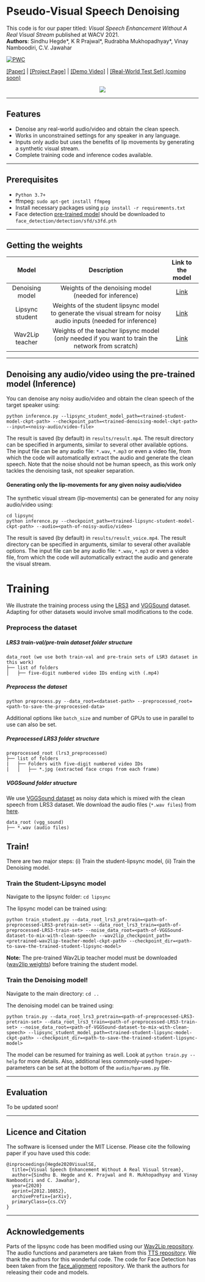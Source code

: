 

# Pseudo-Visual Speech Denoising

This code is for our paper titled: *Visual Speech Enhancement Without A Real Visual Stream* published at WACV 2021.<br />
**Authors**: Sindhu Hegde*, K R Prajwal*, Rudrabha Mukhopadhyay*, Vinay Namboodiri, C.V. Jawahar

[![PWC](https://img.shields.io/endpoint.svg?url=https://paperswithcode.com/badge/visual-speech-enhancement-without-a-real/speech-denoising-on-lrs3-vggsound)](https://paperswithcode.com/sota/speech-denoising-on-lrs3-vggsound?p=visual-speech-enhancement-without-a-real)

[[Paper]](https://arxiv.org/abs/2012.10852) | [[Project Page]](http://cvit.iiit.ac.in/research/projects/cvit-projects/visual-speech-enhancement-without-a-real-visual-stream/) | [[Demo Video]](https://youtu.be/y_oP9t7WEn4) | [[Real-World Test Set] (coming soon)](https://github.com/Sindhu-Hegde/pseudo-visual-speech-denoising#)
<br />
<p align="center">
    <img src="https://drive.google.com/uc?export=view&id=1y9FfNJIl5dI6_Luz6a7I_RWXHY7ZCF8_">
</p> 

------
**Features**
--------
- Denoise any real-world audio/video and obtain the clean speech.
- Works in unconstrained settings for any speaker in any language.
- Inputs only audio but uses the benefits of lip movements by generating a synthetic visual stream. 
- Complete training code and inference codes available. 

----
Prerequisites
---
- `Python 3.7+`
- ffmpeg: `sudo apt-get install ffmpeg`
- Install necessary packages using `pip install -r requirements.txt`
- Face detection [pre-trained model](https://www.adrianbulat.com/downloads/python-fan/s3fd-619a316812.pth) should be downloaded to `face_detection/detection/sfd/s3fd.pth`
-----
Getting the weights
-----


| Model  | Description |  Link to the model | 
| :-------------: | :---------------: | :---------------: |
| Denoising model  | Weights of the denoising model (needed for inference) | [Link](https://iiitaphyd-my.sharepoint.com/:u:/g/personal/sindhu_hegde_research_iiit_ac_in/Ea3mavZJa75Iu1nKUTvO9TwBro1ByZPyqF2dXYqrHQLQtA?e=UNtj54) |---
| Lipsync student  | Weights of the student lipsync model to generate the visual stream for noisy audio inputs (needed for inference)| [Link](https://iiitaphyd-my.sharepoint.com/:u:/g/personal/sindhu_hegde_research_iiit_ac_in/EUR-4Fbq_11Dm5xzE5BpG8YBNVHqRi4cn0fabni74Zlauw?e=zl0AxL) |
| Wav2Lip teacher  |Weights of the teacher lipsync model (only needed if you want to train the network from scratch) | [Link](https://iiitaphyd-my.sharepoint.com/:u:/g/personal/radrabha_m_research_iiit_ac_in/Eb3LEzbfuKlJiR600lQWRxgBIY27JZg80f7V9jtMfbNDaQ?e=TBFBVW)  |

---
Denoising any audio/video using the pre-trained model (Inference)
----
You can denoise any noisy audio/video and obtain the clean speech of the target speaker using:

    python inference.py --lipsync_student_model_path=<trained-student-model-ckpt-path> --checkpoint_path=<trained-denoising-model-ckpt-path> --input=<noisy-audio/video-file>

The result is saved (by default) in `results/result.mp4`. The result directory can be specified in arguments, similar to several other available options. The input file can be any audio file: `*.wav`, `*.mp3` or even a video file, from which the code will automatically extract the audio and generate the clean speech. Note that the noise should not be human speech, as this work only tackles the denoising task, not speaker separation.

#### Generating only the lip-movements for any given noisy audio/video
The synthetic visual stream (lip-movements) can be generated for any noisy audio/video using:

    cd lipsync
    python inference.py --checkpoint_path=<trained-lipsync-student-model-ckpt-path> --audio=<path-of-noisy-audio/video>

The result is saved (by default) in `results/result_voice.mp4`. The result directory can be specified in arguments, similar to several other available options. The input file can be any audio file: `*.wav`, `*.mp3` or even a video file, from which the code will automatically extract the audio and generate the visual stream.

# Training

We illustrate the training process using the [LRS3](https://www.robots.ox.ac.uk/~vgg/data/lip_reading/lrs3.html) and [VGGSound](https://www.robots.ox.ac.uk/~vgg/data/vggsound/) dataset. Adapting for other datasets would involve small modifications to the code.

### Preprocess the dataset
##### LRS3 train-val/pre-train dataset folder structure

```
data_root (we use both train-val and pre-train sets of LSR3 dataset in this work)
├── list of folders
│   ├── five-digit numbered video IDs ending with (.mp4)
```

##### Preprocess the dataset

    python preprocess.py --data_root=<dataset-path> --preprocessed_root=<path-to-save-the-preprocessed-data>

Additional options like `batch_size` and number of GPUs to use in parallel to use can also be set.

##### Preprocessed LRS3 folder structure

```
preprocessed_root (lrs3_preprocessed)
├── list of folders
|	├── Folders with five-digit numbered video IDs
|	│   ├── *.jpg (extracted face crops from each frame)
```

##### VGGSound folder structure

We use [VGGSound dataset](https://www.robots.ox.ac.uk/~vgg/data/vggsound/) as noisy data which is mixed with the clean speech from LRS3 dataset. We download the audio files (`*.wav files`) from [here](https://www.robots.ox.ac.uk/~vgg/data/vggsound/). 

```
data_root (vgg_sound)
├── *.wav (audio files)
```

## Train!

There are two major steps: (i) Train the student-lipsync model, (ii) Train the Denoising model.

### Train the Student-Lipsync model
Navigate to the lipsync folder: `cd lipsync`

The lipsync model can be trained using:

    python train_student.py --data_root_lrs3_pretrain=<path-of-preprocessed-LRS3-pretrain-set> --data_root_lrs3_train=<path-of-preprocessed-LRS3-train-set> --noise_data_root=<path-of-VGGSound-dataset-to-mix-with-clean-speech> --wav2lip_checkpoint_path=<pretrained-wav2lip-teacher-model-ckpt-path> --checkpoint_dir=<path-to-save-the-trained-student-lipsync-model>

**Note:** The pre-trained Wav2Lip teacher model must be downloaded ([wav2lip weights](https://iiitaphyd-my.sharepoint.com/:u:/g/personal/radrabha_m_research_iiit_ac_in/Eb3LEzbfuKlJiR600lQWRxgBIY27JZg80f7V9jtMfbNDaQ?e=TBFBVW))  before training the student model.
  
### Train the Denoising model!
Navigate to the main directory: `cd ..`

The denoising model can be trained using:

    python train.py --data_root_lrs3_pretrain=<path-of-preprocessed-LRS3-pretrain-set> --data_root_lrs3_train=<path-of-preprocessed-LRS3-train-set> --noise_data_root=<path-of-VGGSound-dataset-to-mix-with-clean-speech> --lipsync_student_model_path=<trained-student-lipsync-model-ckpt-path> --checkpoint_dir=<path-to-save-the-trained-student-lipsync-model>
    
The model can be resumed for training as well. Look at `python train.py --help` for more details. Also, additional less commonly-used hyper-parameters can be set at the bottom of the `audio/hparams.py` file.

----
Evaluation
---
To be updated soon!

---
Licence and Citation
---
The software is licensed under the MIT License. Please cite the following paper if you have used this code:

```
@inproceedings{Hegde2020VisualSE,
  title={Visual Speech Enhancement Without A Real Visual Stream},
  author={Sindhu B. Hegde and K. Prajwal and R. Mukhopadhyay and Vinay Namboodiri and C. Jawahar},
  year={2020}
  eprint={2012.10852},
  archivePrefix={arXiv},
  primaryClass={cs.CV}
}
```

---
Acknowledgements
---
Parts of the lipsync code has been modified using our [Wav2Lip repository](https://github.com/Rudrabha/Wav2Lip). The audio functions and parameters are taken from this [TTS repository](https://github.com/r9y9/deepvoice3_pytorch). We thank the authors for this wonderful code. The code for Face Detection has been taken from the [face_alignment](https://github.com/1adrianb/face-alignment) repository. We thank the authors for releasing their code and models.
